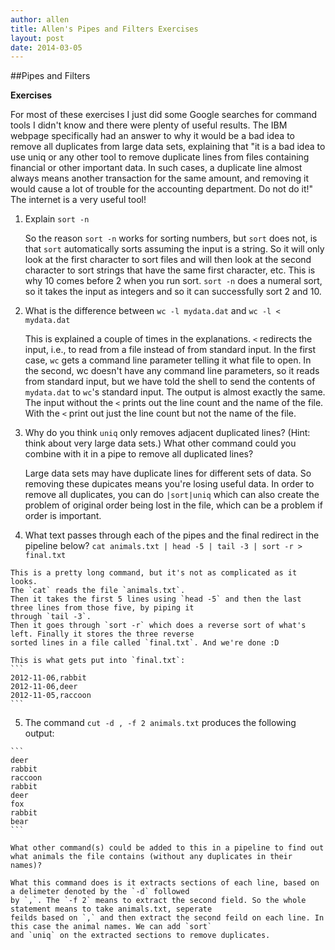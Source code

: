 ```yaml
---
author: allen
title: Allen's Pipes and Filters Exercises
layout: post
date: 2014-03-05
---
```


##Pipes and Filters

**Exercises**

For most of these exercises I just did some Google searches for command tools I didn't know and there were plenty of
useful results. The IBM webpage specifically had an answer to why it would be a bad idea to remove all duplicates
from large data sets, explaining that "it is a bad idea to use uniq or any other tool to remove duplicate lines from
files containing financial or other important data. In such cases, a duplicate line almost always means another
transaction for the same amount, and removing it would cause a lot of trouble for the accounting department. 
Do not do it!"
The internet is a very useful tool!

1.   Explain `sort -n`

     So the reason `sort -n` works for sorting numbers, but `sort` does not, is that `sort` automatically 
     sorts assuming the input is a string. So it will only look at the first character to sort files and 
     will then look at the second character to sort strings that have the same first character, etc. This is 
     why 10 comes before 2 when you run sort. `sort -n` does a numeral sort, so it takes the input as integers 
     and so it can successfully sort 2 and 10.

2.   What is the difference between `wc -l mydata.dat` and `wc -l < mydata.dat`

     This is explained a couple of times in the explanations. `<` redirects the input, i.e., to read from a file
     instead of from standard input. In the first case, `wc` gets a command line parameter telling it what file to 
     open. In the second, wc doesn't have any command line parameters, so it reads from standard input, but we have
     told the shell to send the contents of `mydata.dat` to `wc`'s standard input. The output is almost exactly the 
     same. The input without the `<` prints out the line count and the name of the file. With the `<` print out just
     the line count but not the name of the file.

3.   Why do you think `uniq` only removes adjacent duplicated lines? (Hint: think about very large data sets.) 
     What other command could you combine with it in a pipe to remove all duplicated lines?

     Large data sets may have duplicate lines for different sets of data. So removing these dupicates means you're
     losing useful data. In order to remove all duplicates, you can do `|sort|uniq` which can also create the problem of
     original order being lost in the file, which can be a problem if order is important.

4.   What text passes through each of the pipes and the final redirect in the pipeline below?
     ```cat animals.txt | head -5 | tail -3 | sort -r > final.txt```


    This is a pretty long command, but it's not as complicated as it looks. 
    The `cat` reads the file `animals.txt`.
    Then it takes the first 5 lines using `head -5` and then the last three lines from those five, by piping it 
    through `tail -3`. 
    Then it goes through `sort -r` which does a reverse sort of what's left. Finally it stores the three reverse
    sorted lines in a file called `final.txt`. And we're done :D

    This is what gets put into `final.txt`: 
    ```
    2012-11-06,rabbit
    2012-11-06,deer
    2012-11-05,raccoon
    ```

5.   The command `cut -d , -f 2 animals.txt` produces the following output: 

    ```
    deer
    rabbit
    raccoon
    rabbit
    deer
    fox
    rabbit
    bear
    ```

    What other command(s) could be added to this in a pipeline to find out what animals the file contains (without any duplicates in their names)? 

    What this command does is it extracts sections of each line, based on a delimeter denoted by the `-d` followed 
    by `,`. The `-f 2` means to extract the second field. So the whole statement means to take animals.txt, seperate
    feilds based on `,` and then extract the second feild on each line. In this case the animal names. We can add `sort`
    and `uniq` on the extracted sections to remove duplicates.